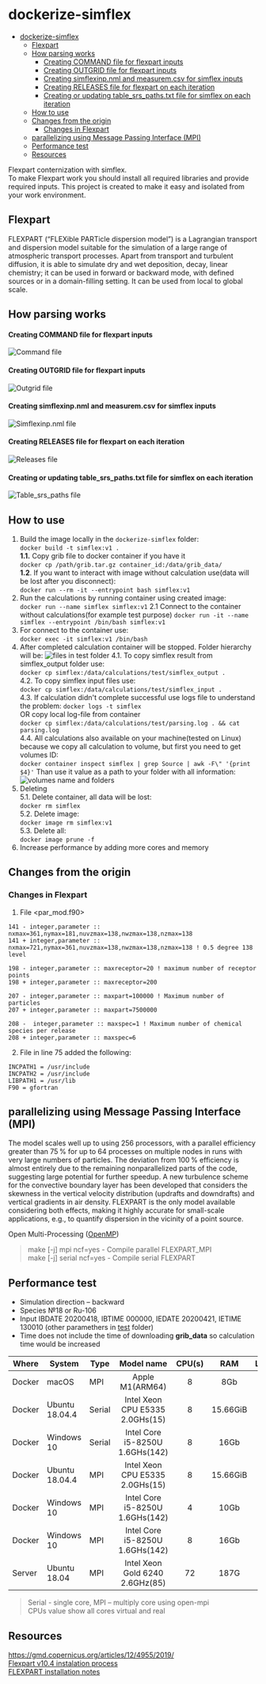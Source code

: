 # dockerize-simflex

- [dockerize-simflex](#dockerize-simflex)
  - [Flexpart](#flexpart)
  - [How parsing works](#how-parsing-works)
      - [Creating COMMAND file for flexpart inputs](#creating-command-file-for-flexpart-inputs)
      - [Creating OUTGRID file for flexpart inputs](#creating-outgrid-file-for-flexpart-inputs)
      - [Creating simflexinp.nml and measurem.csv for simflex inputs](#creating-simflexinpnml-and-measuremcsv-for-simflex-inputs)
      - [Creating RELEASES file for flexpart on each iteration](#creating-releases-file-for-flexpart-on-each-iteration)
      - [Creating or updating table_srs_paths.txt file for simflex on each iteration](#creating-or-updating-table_srs_pathstxt-file-for-simflex-on-each-iteration)
  - [How to use](#how-to-use)
  - [Changes from the origin](#changes-from-the-origin)
    - [Changes in Flexpart](#changes-in-flexpart)
  - [parallelizing using Message Passing Interface (MPI)](#parallelizing-using-message-passing-interface-mpi)
  - [Performance test](#performance-test)
  - [Resources](#resources)

Flexpart conternization with simflex.  
To make Flexpart work you should install all required libraries and provide required inputs. This project is created to make it easy and isolated from your work environment.

## Flexpart

FLEXPART (“FLEXible PARTicle dispersion model”) is a Lagrangian transport and dispersion model suitable for the simulation of a large range of atmospheric transport processes. Apart from transport and turbulent diffusion, it is able to simulate dry and wet deposition, decay, linear chemistry; it can be used in forward or backward mode, with defined sources or in a domain-filling setting. It can be used from local to global scale.

## How parsing works

#### Creating COMMAND file for flexpart inputs

![Command file](/docs/command.png)

#### Creating OUTGRID file for flexpart inputs

![Outgrid file](/docs/outgrid.png)

#### Creating simflexinp.nml and measurem.csv for simflex inputs

![Simflexinp.nml file](/docs/simflexinp.png)

#### Creating RELEASES file for flexpart on each iteration

![Releases file](/docs/releases.png)

#### Creating or updating table_srs_paths.txt file for simflex on each iteration

![Table_srs_paths file](/docs/table_srs_paths.png)

## How to use

1. Build the image locally in the `dockerize-simflex` folder:  
`docker build -t simflex:v1 .`  
**1.1.** Copy grib file to docker container if you have it  
`docker cp /path/grib.tar.gz container_id:/data/grib_data/`  
**1.2**. If you want to interact with image without calculation use(data will be lost after you disconnect):  
`docker run --rm -it --entrypoint bash simflex:v1`
2. Run the calculations by running container using created image:  
`docker run --name simflex simflex:v1`
2.1 Connect to the container without calculations(for example test purpose)
`docker run -it --name simflex --entrypoint /bin/bash simflex:v1`
3. For connect to the container use:  
`docker exec -it simflex:v1 /bin/bash`
4. After completed calculation container will be stopped. Folder hierarchy will be:
![files in test folder](/docs/test_files.png)
4.1. To copy simflex result from simflex_output folder use:  
`docker cp simflex:/data/calculations/test/simflex_output .`  
4.2. To copy simflex input files use:  
`docker cp simflex:/data/calculations/test/simflex_input .`  
4.3. If calculation didn't complete successful use logs file to understand the problem:
`docker logs -t simflex`  
OR copy local log-file from container  
`docker cp simflex:/data/calculations/test/parsing.log . && cat parsing.log`  
4.4. All calculations also available on your machine(tested on Linux) because we copy all calculation to volume, but first you need to get volumes ID:  
`docker container inspect simflex | grep Source | awk -F\" '{print $4}'`
Than use it value as a path to your folder with all information:  
![volumes name and folders](/docs/volume_location.png)
5. Deleting  
5.1. Delete container, all data will be lost:  
`docker rm simflex`  
5.2. Delete image:  
`docker image rm simflex:v1`  
5.3. Delete all:  
`docker image prune -f`  
6. Increase performance by adding more cores and memory

## Changes from the origin

### Changes in Flexpart

1. File <par_mod.f90>

```
141 - integer,parameter :: nxmax=361,nymax=181,nuvzmax=138,nwzmax=138,nzmax=138
141 + integer,parameter :: nxmax=721,nymax=361,nuvzmax=138,nwzmax=138,nzmax=138 ! 0.5 degree 138 level

198 - integer,parameter :: maxreceptor=20 ! maximum number of receptor points
198 + integer,parameter :: maxreceptor=200

207 - integer,parameter :: maxpart=100000 ! Maximum number of particles
207 + integer,parameter :: maxpart=7500000

208 -  integer,parameter :: maxspec=1 ! Maximum number of chemical species per release
208 + integer,parameter :: maxspec=6
```

2. File <makefile> in line 75 added the following:

```
INCPATH1 = /usr/include
INCPATH2 = /usr/include
LIBPATH1 = /usr/lib
F90 = gfortran
```

## parallelizing using Message Passing Interface (MPI)

The model scales well up to using 256 processors, with a parallel efficiency greater than 75 % for up to 64 processes on multiple nodes in runs with very large numbers of particles. The deviation from 100 % efficiency is almost entirely due to the remaining nonparallelized parts of the code, suggesting large potential for further speedup. A new turbulence scheme for the convective boundary layer has been developed that considers the skewness in the vertical velocity distribution (updrafts and downdrafts) and vertical gradients in air density. FLEXPART is the only model available considering both effects, making it highly accurate for small-scale applications, e.g., to quantify dispersion in the vicinity of a point source.

Open Multi-Processing ([OpenMP](http://www.openmp.org/))

> make [-j] mpi ncf=yes - Compile parallel FLEXPART_MPI  
> make [-j] serial ncf=yes - Compile serial FLEXPART

## Performance test

- Simulation direction – backward
- Species №18 or Ru-106
- Input IBDATE 20200418, IBTIME 000000, IEDATE 20200421, IETIME 130010 (other paramethers in [test](/flexpart_v10.4/test/) folder)
- Time does not include the time of downloading **grib_data** so calculation time would be increased

|Where|System|Type|Model name|CPU(s)|RAM|Loutstep|Parts|Calc Times|
|-|-|-|:-:|:-:|:-:|:-:|:-:|:-|
|Docker|macOS|MPI|Apple M1(ARM64)|8|8Gb|3600|10000|1d, 18:26:27.673187|
|Docker|Ubuntu 18.04.4|Serial|Intel Xeon CPU E5335 2.0GHs(15)|8|15.66GiB|3600|10000|17:40:18.740042|
|Docker|Windows 10|Serial|Intel Core i5-8250U 1.6GHs(142)|8|16Gb|3600|10000|10:53:27.204476|
|Docker|Ubuntu 18.04.4|MPI|Intel Xeon CPU E5335 2.0GHs(15)|8|15.66GiB|3600|10000|3:44:23.769362|
|Docker|Windows 10|MPI|Intel Core i5-8250U 1.6GHs(142)|4|10Gb|3600|10000|1:47:01.369211|
|Docker|Windows 10|MPI|Intel Core i5-8250U 1.6GHs(142)|8|16Gb|3600|10000|1:45:34.842323|
|Server|Ubuntu 18.04|MPI|Intel Xeon Gold 6240 2.6GHz(85)|72|187G|3600|10000|1:02:03.195422|

> Serial - single core, MPI – multiply core using open-mpi  
> CPUs value show all cores virtual and real

## Resources

<https://gmd.copernicus.org/articles/12/4955/2019/>  
[Flexpart v10.4 instalation process](https://www.jianshu.com/p/6bc7cee6c9bf)  
[FLEXPART installation notes](http://paisheng.me/2018/08/10/FLEXPART_INSTALLATION_NOTE)
